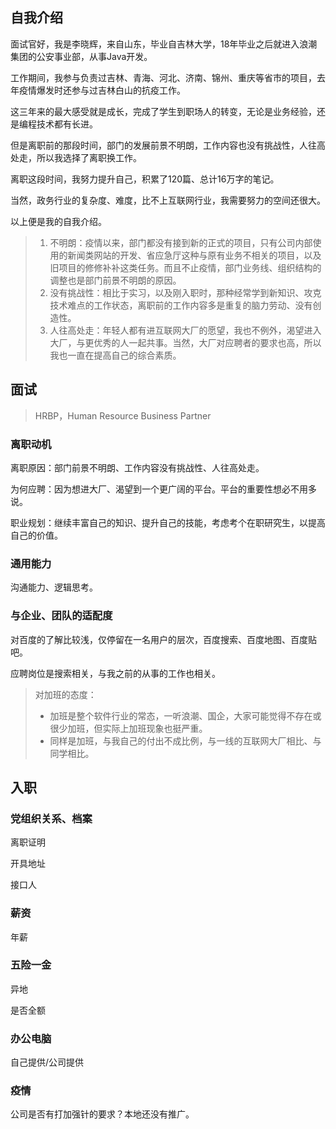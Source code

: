 ## 自我介绍

面试官好，我是李晓辉，来自山东，毕业自吉林大学，18年毕业之后就进入浪潮集团的公安事业部，从事Java开发。

工作期间，我参与负责过吉林、青海、河北、济南、锦州、重庆等省市的项目，去年疫情爆发时还参与过吉林白山的抗疫工作。

这三年来的最大感受就是成长，完成了学生到职场人的转变，无论是业务经验，还是编程技术都有长进。

但是离职前的那段时间，部门的发展前景不明朗，工作内容也没有挑战性，人往高处走，所以我选择了离职换工作。

离职这段时间，我努力提升自己，积累了120篇、总计16万字的笔记。

当然，政务行业的复杂度、难度，比不上互联网行业，我需要努力的空间还很大。

以上便是我的自我介绍。

> 1. 不明朗：疫情以来，部门都没有接到新的正式的项目，只有公司内部使用的新闻类网站的开发、省应急厅这种与原有业务不相关的项目，以及旧项目的修修补补这类任务。而且不止疫情，部门业务线、组织结构的调整也是部门前景不明朗的原因。
> 2. 没有挑战性：相比于实习，以及刚入职时，那种经常学到新知识、攻克技术难点的工作状态，离职前的工作内容多是重复的脑力劳动、没有创造性。
> 3. 人往高处走：年轻人都有进互联网大厂的愿望，我也不例外，渴望进入大厂，与更优秀的人一起共事。当然，大厂对应聘者的要求也高，所以我也一直在提高自己的综合素质。



## 面试

> HRBP，Human Resource Business Partner

### 离职动机

离职原因：部门前景不明朗、工作内容没有挑战性、人往高处走。

为何应聘：因为想进大厂、渴望到一个更广阔的平台。平台的重要性想必不用多说。

职业规划：继续丰富自己的知识、提升自己的技能，考虑考个在职研究生，以提高自己的价值。

### 通用能力

沟通能力、逻辑思考。

### 与企业、团队的适配度

对百度的了解比较浅，仅停留在一名用户的层次，百度搜索、百度地图、百度贴吧。

应聘岗位是搜索相关，与我之前的从事的工作也相关。

> 对加班的态度：
>
> - 加班是整个软件行业的常态，一听浪潮、国企，大家可能觉得不存在或很少加班，但实际上加班现象也挺严重。
> - 同样是加班，与我自己的付出不成比例，与一线的互联网大厂相比、与同学相比。



## 入职

### 党组织关系、档案

离职证明

开具地址

接口人

### 薪资

年薪

### 五险一金

异地

是否全额

### 办公电脑

自己提供/公司提供

### 疫情

公司是否有打加强针的要求？本地还没有推广。